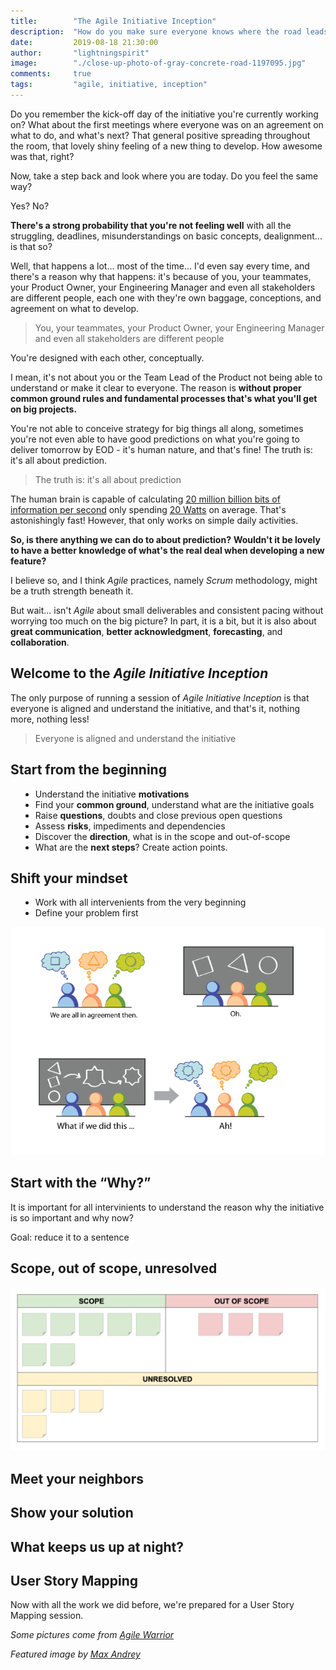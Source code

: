 ```yaml
---
title:        "The Agile Initiative Inception"
description:  "How do you make sure everyone knows where the road leads?"
date:         2019-08-18 21:30:00
author:       "lightningspirit"
image:        "./close-up-photo-of-gray-concrete-road-1197095.jpg"
comments:     true
tags:         "agile, initiative, inception"
---
```


Do you remember the kick-off day of the initiative you're currently working on?
What about the first meetings where everyone was on an agreement on what to do, and what's next?
That general positive spreading throughout the room, that lovely shiny feeling
of a new thing to develop. How awesome was that, right?

Now, take a step back and look where you are today.
Do you feel the same way?

Yes? No?

**There's a strong probability that you're not feeling well** with all the struggling,
deadlines, misunderstandings on basic concepts, dealignment... is that so?

Well, that happens a lot... most of the time... I'd even say every time, and there's a reason
why that happens: it's because of you, your teammates, your Product Owner, your Engineering Manager
and even all stakeholders are different people, each one with they're own baggage, conceptions, and agreement on
what to develop.

> You, your teammates, your Product Owner, your Engineering Manager
and even all stakeholders are different people

You're designed with each other, conceptually.

I mean, it's not about you or the Team Lead of the Product not being able to understand or make it clear to everyone.
The reason is **without proper common ground rules and fundamental processes that's what you'll get on big projects.**

You're not able to conceive strategy for big things all along, sometimes you're not even able to have good predictions
on what you're going to deliver tomorrow by EOD - it's human nature, and that's fine! The truth is: it's all about prediction.

> The truth is: it's all about prediction

The human brain is capable of calculating [20 million billion bits of information per second](http://thephenomenalexperience.com/content/how-fast-is-your-brain/) 
only spending [20 Watts](https://www.munichre.com/topics-online/en/digitalisation/interview-henning-beck.html) on average.
That's astonishingly fast! However, that only works on simple daily activities.

**So, is there anything we can do to about prediction?**
**Wouldn't it be lovely to have a better knowledge of what's the real deal when developing a new feature?**

I believe so, and I think *Agile* practices, namely *Scrum* methodology, might be a truth strength beneath it.

But wait... isn't *Agile* about small deliverables and consistent pacing without worrying too much on the big picture?
In part, it is a bit, but it is also about **great communication**, **better acknowledgment**, **forecasting**, and **collaboration**.

## Welcome to the *Agile Initiative Inception*

The only purpose of running a session of *Agile Initiative Inception* is that everyone is aligned and understand the initiative,
and that's it, nothing more, nothing less!

> Everyone is aligned and understand the initiative

## Start from the beginning

- Understand the initiative **motivations**
- Find your **common ground**, understand what are the initiative goals
- Raise **questions**, doubts and close previous open questions
- Assess **risks**, impediments and dependencies
- Discover the **direction**, what is in the scope and out-of-scope
- What are the **next steps**? Create action points.

## Shift your mindset

- Work with all intervenients from the very beginning
- Define your problem first

![](./agreement-then.png)


## Start with the “Why?”

It is important for all intervinients to understand the reason why the initiative
is so important and why now?

Goal: reduce it to a sentence


## Scope, out of scope, unresolved

![](./scope-out-of-scope-unresolved.png)

## Meet your neighbors

## Show your solution

## What keeps us up at night?

## User Story Mapping

Now with all the work we did before, we're prepared for a User Story Mapping session.

<style>
ul { margin-left: 1rem; }
</style>

*Some pictures come from [Agile Warrior](https://agilewarrior.wordpress.com/2010/11/06/the-agile-inception-deck/)*

*Featured image by [Max Andrey](https://www.pexels.com/@maxandrey?utm_content=attributionCopyText&utm_medium=referral&utm_source=pexels)*
